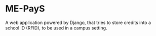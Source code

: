 # ME-PayS

A web application powered by Django, that tries to store credits into a school ID (RFID), to be used in a campus setting.
